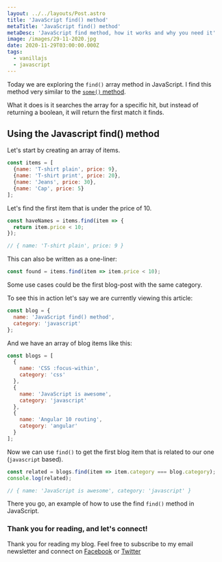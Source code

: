 ```yaml
---
layout: ../../layouts/Post.astro
title: 'JavaScript find() method'
metaTitle: 'JavaScript find() method'
metaDesc: 'JavaScript find method, how it works and why you need it'
image: /images/29-11-2020.jpg
date: 2020-11-29T03:00:00.000Z
tags:
  - vanillajs
  - javascript
---
```


Today we are exploring the `find()` array method in JavaScript.
I find this method very similar to the [`some()` method](https://daily-dev-tips.com/posts/javascript-some-method/).

What it does is it searches the array for a specific hit, but instead of returning a boolean, it will return the first match it finds.

## Using the Javascript find() method

Let's start by creating an array of items.

```js
const items = [
  {name: 'T-shirt plain', price: 9},
  {name: 'T-shirt print', price: 20},
  {name: 'Jeans', price: 30},
  {name: 'Cap', price: 5}
];
```

Let's find the first item that is under the price of 10.

```js
const haveNames = items.find(item => {
  return item.price < 10;
});

// { name: 'T-shirt plain', price: 9 }
```

This can also be written as a one-liner:

```js
const found = items.find(item => item.price < 10);
```

Some use cases could be the first blog-post with the same category.

To see this in action let's say we are currently viewing this article:

```js
const blog = {
  name: 'JavaScript find() method',
  category: 'javascript'
};
```

And we have an array of blog items like this:

```js
const blogs = [
  {
    name: 'CSS :focus-within',
    category: 'css'
  },
  {
    name: 'JavaScript is awesome',
    category: 'javascript'
  },
  {
    name: 'Angular 10 routing',
    category: 'angular'
  }
];
```

Now we can use `find()` to get the first blog item that is related to our one (`javascript` based).

```js
const related = blogs.find(item => item.category === blog.category);
console.log(related);

// { name: 'JavaScript is awesome', category: 'javascript' }
```

There you go, an example of how to use the find `find()` method in JavaScript.

### Thank you for reading, and let's connect!

Thank you for reading my blog. Feel free to subscribe to my email newsletter and connect on [Facebook](https://www.facebook.com/DailyDevTipsBlog) or [Twitter](https://twitter.com/DailyDevTips1)
